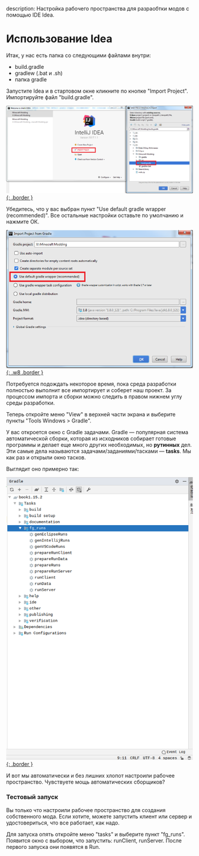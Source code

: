 description: Настройка рабочего пространства для разраобтки модов с помощью IDE Idea.

# Использование Idea

Итак, у нас есть папка со следующими файлами внутри:

* build.gradle
* gradlew (.bat и .sh)
* папка gradle

Запустите Idea и в стартовом окне кликните по кнопке "Import Project". Импортируйте файл "build.gradle".

[![Демонстрация импорта](images/importing.png){: .border }](images/importing.png)

Убедитесь, что у вас выбран пункт "Use default gradle wrapper (recommended)". Все остальные настройки оставьте
по умолчанию и нажмите ОК.

[![Демонстрация настроек импорта](images/import_settings.png){: .w8 .border }](images/import_settings.png)

Потребуется подождать некоторое время, пока среда разработки полностью выполнит все импортирует и соберет наш проект.
За процессом импорта и сборки можно следить в правом нижнем углу среды разработки.

Теперь откройте меню "View" в верхней части экрана и выберите пункты "Tools Windows > Gradle".

У вас откроется окно с Gradle задачами. Gradle — популярная система автоматической сборки, которая из исходников
собирает готовые программы и делает еще много других необходимых, но **рутинных** дел. Эти самые дела называются
задачами/заданиями/тасками — **tasks**. Мы как раз и открыли окно тасков.

Выглядит оно примерно так:

[![Демнострация Gradle тасков](images/gradle_tasks.png){: .border }](images/gradle_tasks.png)


И вот мы автоматически и без лишних хлопот настроили рабочее пространство. Чувствуете мощь автоматических
сборщиков?

### Тестовый запуск

Вы только что настроили рабочее пространство для создания собственного мода. Если хотите, можете запустить
клиент или сервер и удостовериться, что все работает, как надо.

Для запуска опять откройте меню "tasks" и выберите пункт "fg_runs". Появится окно с выбором, что запустить: runClient, runServer. После первого запуска они появятся в Run.
